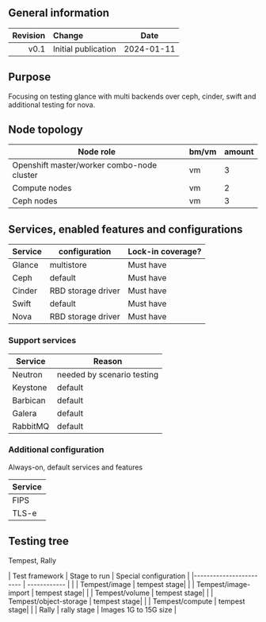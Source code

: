 ## General information

| Revision | Change                |    Date    |
|--------: | :-------------------- |:----------:|
| v0.1     | Initial publication   | 2024-01-11 |

## Purpose
Focusing on testing glance with multi backends over ceph, cinder, 
swift and additional testing for nova.

## Node topology
| Node role                                     | bm/vm | amount |
| --------------------------------------------- | ----- |--------|
| Openshift master/worker combo-node cluster    | vm    | 3      |
| Compute nodes                                 | vm    | 2      |
| Ceph  nodes                                   | vm    | 3      |

## Services, enabled features and configurations
| Service  | configuration              | Lock-in coverage? |
|----------|----------------------------|-------------------|
| Glance   | multistore                 | Must have         |
| Ceph     | default                    | Must have         |
| Cinder   | RBD storage driver         | Must have         |
| Swift    | default                    | Must have         |
| Nova     | RBD storage driver         | Must have         |

### Support services

| Service  | Reason                     |
|----------|----------------------------|
| Neutron  | needed by scenario testing |
| Keystone | default                    |
| Barbican | default                    |
| Galera   | default                    |
| RabbitMQ | default                    |

### Additional configuration
Always-on, default services and features

| Service  |
| -------- |
| FIPS     |
| TLS-e    |


## Testing tree
Tempest, Rally

| Test framework          | Stage to run | Special configuration |
|------------------------ | ------------ |                       |
| Tempest/image           | tempest stage|                       |
| Tempest/image-import    | tempest stage|                       |
| Tempest/volume          | tempest stage|                       |
| Tempest/object-storage  | tempest stage|                       |
| Tempest/compute         | tempest stage|                       |
| Rally                   | rally stage  | Images 1G to 15G size |
